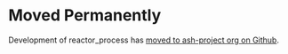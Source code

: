 # Moved Permanently

Development of reactor_process has [moved to ash-project org on Github](https://github.com/ash-project/reactor_process).
